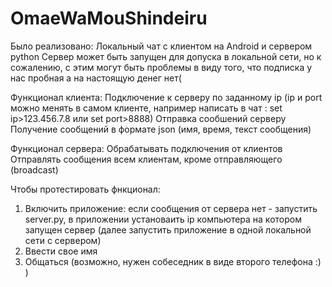 # OmaeWaMouShindeiru
Было реализовано:
Локальный чат с клиентом на Android и сервером python
Сервер может быть запущен для допуска в локальной сети, но к сожалению, с этим могут быть проблемы в виду того, что подписка у нас пробная а на настоящую денег нет(

Функционал клиента:
Подключение к серверу по заданному ip (ip и port можно менять в самом клиенте, например написать в чат : set ip>123.456.7.8 или set port>8888)
Отправка сообшений серверу
Получение сообщений в формате json (имя, время, текст сообщения)

Функционал сервера:
Обрабатывать подключения от клиентов
Отправлять сообщения всем клиентам, кроме отправляющего (broadcast)

Чтобы протестировать фнкционал:
1) Включить приложение: если сообщения от сервера нет - запустить server.py, в приложении установаить ip компьютера на котором запущен сервер (далее запустить приложение в одной локальной сети с сервером)
2) Ввести свое имя 
3) Общаться (возможно, нужен собеседник в виде второго телефона :) )
